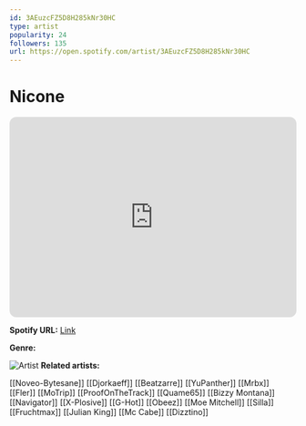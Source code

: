 ```yaml
---
id: 3AEuzcFZ5D8H285kNr30HC
type: artist
popularity: 24
followers: 135
url: https://open.spotify.com/artist/3AEuzcFZ5D8H285kNr30HC
---
```

# Nicone

<iframe style="border-radius:12px" src="https://open.spotify.com/embed/artist/3AEuzcFZ5D8H285kNr30HC" width="100%" height="352" frameBorder="0" allowfullscreen="" allow="autoplay; clipboard-write; encrypted-media; fullscreen; picture-in-picture" loading="lazy"></iframe>

**Spotify URL:** [Link](https://open.spotify.com/artist/3AEuzcFZ5D8H285kNr30HC)

**Genre:** 

![Artist](https://i.scdn.co/image/ab6761610000e5ebaece66aa8edcb44dafe2f050)
**Related artists:**

[[Noveo-Bytesane]]
[[Djorkaeff]]
[[Beatzarre]]
[[YuPanther]]
[[Mrbx]]
[[Fler]]
[[MoTrip]]
[[ProofOnTheTrack]]
[[Quame65]]
[[Bizzy Montana]]
[[Navigator]]
[[X-Plosive]]
[[G-Hot]]
[[Obeez]]
[[Moe Mitchell]]
[[Silla]]
[[Fruchtmax]]
[[Julian King]]
[[Mc Cabe]]
[[Dizztino]]
